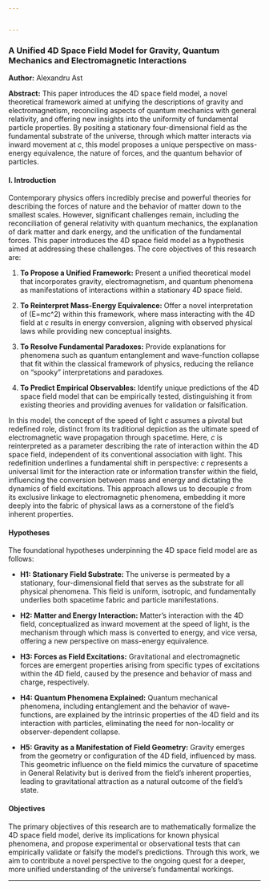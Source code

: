 ```yaml
---


---
```


<h3 id="a-unified-4d-space-field-model-for-gravity-quantum-mechanics-and-electromagnetic-interactions">A Unified 4D Space Field Model for Gravity, Quantum Mechanics and Electromagnetic Interactions</h3>
<p><strong>Author:</strong> Alexandru Ast</p>
<p><strong>Abstract:</strong> This paper introduces the 4D space field model, a novel theoretical framework aimed at unifying the descriptions of gravity and electromagnetism, reconciling aspects of quantum mechanics with general relativity, and offering new insights into the uniformity of fundamental particle properties. By positing a stationary four-dimensional field as the fundamental substrate of the universe, through which matter interacts via inward movement at <em>c</em>, this model proposes a unique perspective on mass-energy equivalence, the nature of forces, and the quantum behavior of particles.</p>
<h4 id="i.-introduction">I. Introduction</h4>
<p>Contemporary physics offers incredibly precise and powerful theories for describing the forces of nature and the behavior of matter down to the smallest scales. However, significant challenges remain, including the reconciliation of general relativity with quantum mechanics, the explanation of dark matter and dark energy, and the unification of the fundamental forces. This paper introduces the 4D space field model as a hypothesis aimed at addressing these challenges. The core objectives of this research are:</p>
<ol>
<li>
<p><strong>To Propose a Unified Framework:</strong> Present a unified theoretical model that incorporates gravity, electromagnetism, and quantum phenomena as manifestations of interactions within a stationary 4D space field.</p>
</li>
<li>
<p><strong>To Reinterpret Mass-Energy Equivalence:</strong> Offer a novel interpretation of (E=mc^2) within this framework, where mass interacting with the 4D field at <em>c</em> results in energy conversion, aligning with observed physical laws while providing new conceptual insights.</p>
</li>
<li>
<p><strong>To Resolve Fundamental Paradoxes:</strong> Provide explanations for phenomena such as quantum entanglement and wave-function collapse that fit within the classical framework of physics, reducing the reliance on “spooky” interpretations and paradoxes.</p>
</li>
<li>
<p><strong>To Predict Empirical Observables:</strong> Identify unique predictions of the 4D space field model that can be empirically tested, distinguishing it from existing theories and providing avenues for validation or falsification.</p>
</li>
</ol>
<p>In this model, the concept of the speed of light <em>c</em> assumes a pivotal but redefined role, distinct from its traditional depiction as the ultimate speed of electromagnetic wave propagation through spacetime. Here, <em>c</em> is reinterpreted as a parameter describing the rate of interaction within the 4D space field, independent of its conventional association with light. This redefinition underlines a fundamental shift in perspective: <em>c</em> represents a universal limit for the interaction rate or information transfer within the field, influencing the conversion between mass and energy and dictating the dynamics of field excitations. This approach allows us to decouple <em>c</em> from its exclusive linkage to electromagnetic phenomena, embedding it more deeply into the fabric of physical laws as a cornerstone of the field’s inherent properties.</p>
<h4 id="hypotheses">Hypotheses</h4>
<p>The foundational hypotheses underpinning the 4D space field model are as follows:</p>
<ul>
<li>
<p><strong>H1: Stationary Field Substrate:</strong> The universe is permeated by a stationary, four-dimensional field that serves as the substrate for all physical phenomena. This field is uniform, isotropic, and fundamentally underlies both spacetime fabric and particle manifestations.</p>
</li>
<li>
<p><strong>H2: Matter and Energy Interaction:</strong> Matter’s interaction with the 4D field, conceptualized as inward movement at the speed of light, is the mechanism through which mass is converted to energy, and vice versa, offering a new perspective on mass-energy equivalence.</p>
</li>
<li>
<p><strong>H3: Forces as Field Excitations:</strong> Gravitational and electromagnetic forces are emergent properties arising from specific types of excitations within the 4D field, caused by the presence and behavior of mass and charge, respectively.</p>
</li>
<li>
<p><strong>H4: Quantum Phenomena Explained:</strong> Quantum mechanical phenomena, including entanglement and the behavior of wave-functions, are explained by the intrinsic properties of the 4D field and its interaction with particles, eliminating the need for non-locality or observer-dependent collapse.</p>
</li>
<li>
<p><strong>H5: Gravity as a Manifestation of Field Geometry:</strong> Gravity emerges from the geometry or configuration of the 4D field, influenced by mass. This geometric influence on the field mimics the curvature of spacetime in General Relativity but is derived from the field’s inherent properties, leading to gravitational attraction as a natural outcome of the field’s state.</p>
</li>
</ul>
<h4 id="objectives">Objectives</h4>
<p>The primary objectives of this research are to mathematically formalize the 4D space field model, derive its implications for known physical phenomena, and propose experimental or observational tests that can empirically validate or falsify the model’s predictions. Through this work, we aim to contribute a novel perspective to the ongoing quest for a deeper, more unified understanding of the universe’s fundamental workings.</p>
<hr>

